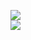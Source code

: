 [![](https://img.shields.io/badge/Made%20With-Github%20Spray-lightgrey.svg?style=for-the-badge&logo=github)](https://github.com/Annihil/github-spray#5659)  
[![](https://i.imgur.com/2DrTn0Z.gif)](https://github.com/Annihil/github-spray)